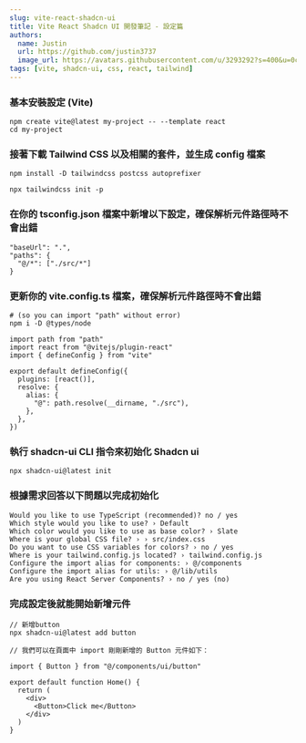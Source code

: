 ```yaml
---
slug: vite-react-shadcn-ui
title: Vite React Shadcn UI 開發筆記 - 設定篇
authors:
  name: Justin
  url: https://github.com/justin3737
  image_url: https://avatars.githubusercontent.com/u/3293292?s=400&u=0cf29916981c562345a57d34b7baa92e5816c863&v=4
tags: [vite, shadcn-ui, css, react, tailwind]
---
```


### 基本安裝設定 (Vite)

```
npm create vite@latest my-project -- --template react
cd my-project
```

### 接著下載 Tailwind CSS 以及相關的套件，並生成 config 檔案

```
npm install -D tailwindcss postcss autoprefixer

npx tailwindcss init -p
```

### 在你的 tsconfig.json 檔案中新增以下設定，確保解析元件路徑時不會出錯

```
"baseUrl": ".",
"paths": {
  "@/*": ["./src/*"]
}
```

### 更新你的 vite.config.ts 檔案，確保解析元件路徑時不會出錯

```
# (so you can import "path" without error)
npm i -D @types/node
```

```
import path from "path"
import react from "@vitejs/plugin-react"
import { defineConfig } from "vite"

export default defineConfig({
  plugins: [react()],
  resolve: {
    alias: {
      "@": path.resolve(__dirname, "./src"),
    },
  },
})
```

### 執行 shadcn-ui CLI 指令來初始化 Shadcn ui

```
npx shadcn-ui@latest init
```

### 根據需求回答以下問題以完成初始化

```
Would you like to use TypeScript (recommended)? no / yes
Which style would you like to use? › Default
Which color would you like to use as base color? › Slate
Where is your global CSS file? › › src/index.css
Do you want to use CSS variables for colors? › no / yes
Where is your tailwind.config.js located? › tailwind.config.js
Configure the import alias for components: › @/components
Configure the import alias for utils: › @/lib/utils
Are you using React Server Components? › no / yes (no)
```

### 完成設定後就能開始新增元件

```
// 新增button
npx shadcn-ui@latest add button
```

```
// 我們可以在頁面中 import 剛剛新增的 Button 元件如下：

import { Button } from "@/components/ui/button"

export default function Home() {
  return (
    <div>
      <Button>Click me</Button>
    </div>
  )
}
```
